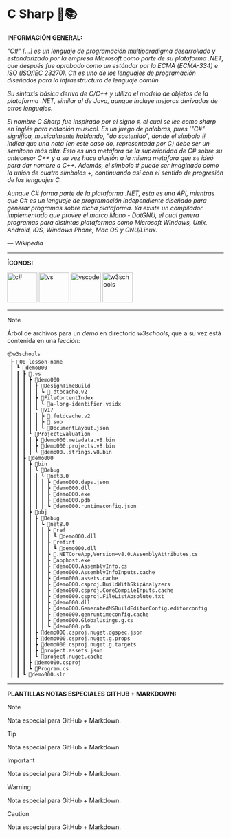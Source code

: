 # C Sharp 🌿📚

**INFORMACIÓN GENERAL:**

*"C#" [...] es un lenguaje de programación multiparadigma desarrollado y estandarizado por la empresa Microsoft como parte de su plataforma .NET, que después fue aprobado como un estándar por la ECMA (ECMA-334) e ISO (ISO/IEC 23270). C# es uno de los lenguajes de programación diseñados para la infraestructura de lenguaje común.*

*Su sintaxis básica deriva de C/C++ y utiliza el modelo de objetos de la plataforma .NET, similar al de Java, aunque incluye mejoras derivadas de otros lenguajes.*

*El nombre C Sharp fue inspirado por el signo ♯, el cual se lee como sharp en inglés para notación musical. Es un juego de palabras, pues '"C#" significa, musicalmente hablando, "do sostenido", donde el símbolo # indica que una nota (en este caso do, representada por C) debe ser un semitono más alta. Esto es una metáfora de la superioridad de C# sobre su antecesor C++ y a su vez hace alusión a la misma metáfora que se ideó para dar nombre a C++. Además, el símbolo # puede ser imaginado como la unión de cuatro símbolos +, continuando así con el sentido de progresión de los lenguajes C.*

*Aunque C# forma parte de la plataforma .NET, esta es una API, mientras que C# es un lenguaje de programación independiente diseñado para generar programas sobre dicha plataforma. Ya existe un compilador implementado que provee el marco Mono - DotGNU, el cual genera programas para distintas plataformas como Microsoft Windows, Unix, Android, iOS, Windows Phone, Mac OS y GNU/Linux.*

*— Wikipedia*

---

**ÍCONOS:**

<img src="https://upload.wikimedia.org/wikipedia/commons/d/d2/C_Sharp_Logo_2023.svg" alt="c#" width="70" height="70"/> <img src="https://upload.wikimedia.org/wikipedia/commons/5/59/Visual_Studio_Icon_2019.svg" alt="vs" width="70" height="70"/> <img src="https://code.visualstudio.com/assets/images/code-stable.png" alt="vscode" width="70" height="70"/> <img src="https://vetores.org/d/w3schools.svg" alt="w3schools" height="70"/> 

---

> [!NOTE]
> Árbol de archivos para un *demo* en directorio *w3schools*, que a su vez está contenida en una *lección*:

```
📦w3schools
 ┣ 📂00-lesson-name
 ┃ ┗ 📂demo000
 ┃ ┃ ┣ 📂.vs
 ┃ ┃ ┃ ┣ 📂demo000
 ┃ ┃ ┃ ┃ ┣ 📂DesignTimeBuild
 ┃ ┃ ┃ ┃ ┃ ┗ 📜.dtbcache.v2
 ┃ ┃ ┃ ┃ ┣ 📂FileContentIndex
 ┃ ┃ ┃ ┃ ┃ ┗ 📜a-long-identifier.vsidx
 ┃ ┃ ┃ ┃ ┗ 📂v17
 ┃ ┃ ┃ ┃ ┃ ┣ 📜.futdcache.v2
 ┃ ┃ ┃ ┃ ┃ ┣ 📜.suo
 ┃ ┃ ┃ ┃ ┃ ┗ 📜DocumentLayout.json
 ┃ ┃ ┃ ┗ 📂ProjectEvaluation
 ┃ ┃ ┃ ┃ ┣ 📜demo000.metadata.v8.bin
 ┃ ┃ ┃ ┃ ┣ 📜demo000.projects.v8.bin
 ┃ ┃ ┃ ┃ ┗ 📜demo00..strings.v8.bin
 ┃ ┃ ┣ 📂demo000
 ┃ ┃ ┃ ┣ 📂bin
 ┃ ┃ ┃ ┃ ┗ 📂Debug
 ┃ ┃ ┃ ┃ ┃ ┗ 📂net8.0
 ┃ ┃ ┃ ┃ ┃ ┃ ┣ 📜demo000.deps.json
 ┃ ┃ ┃ ┃ ┃ ┃ ┣ 📜demo000.dll
 ┃ ┃ ┃ ┃ ┃ ┃ ┣ 📜demo000.exe
 ┃ ┃ ┃ ┃ ┃ ┃ ┣ 📜demo000.pdb
 ┃ ┃ ┃ ┃ ┃ ┃ ┗ 📜demo000.runtimeconfig.json
 ┃ ┃ ┃ ┣ 📂obj
 ┃ ┃ ┃ ┃ ┣ 📂Debug
 ┃ ┃ ┃ ┃ ┃ ┗ 📂net8.0
 ┃ ┃ ┃ ┃ ┃ ┃ ┣ 📂ref
 ┃ ┃ ┃ ┃ ┃ ┃ ┃ ┗ 📜demo000.dll
 ┃ ┃ ┃ ┃ ┃ ┃ ┣ 📂refint
 ┃ ┃ ┃ ┃ ┃ ┃ ┃ ┗ 📜demo000.dll
 ┃ ┃ ┃ ┃ ┃ ┃ ┣ 📜.NETCoreApp,Version=v8.0.AssemblyAttributes.cs
 ┃ ┃ ┃ ┃ ┃ ┃ ┣ 📜apphost.exe
 ┃ ┃ ┃ ┃ ┃ ┃ ┣ 📜demo000.AssemblyInfo.cs
 ┃ ┃ ┃ ┃ ┃ ┃ ┣ 📜demo000.AssemblyInfoInputs.cache
 ┃ ┃ ┃ ┃ ┃ ┃ ┣ 📜demo000.assets.cache
 ┃ ┃ ┃ ┃ ┃ ┃ ┣ 📜demo000.csproj.BuildWithSkipAnalyzers
 ┃ ┃ ┃ ┃ ┃ ┃ ┣ 📜demo000.csproj.CoreCompileInputs.cache
 ┃ ┃ ┃ ┃ ┃ ┃ ┣ 📜demo000.csproj.FileListAbsolute.txt
 ┃ ┃ ┃ ┃ ┃ ┃ ┣ 📜demo000.dll
 ┃ ┃ ┃ ┃ ┃ ┃ ┣ 📜demo000.GeneratedMSBuildEditorConfig.editorconfig
 ┃ ┃ ┃ ┃ ┃ ┃ ┣ 📜demo000.genruntimeconfig.cache
 ┃ ┃ ┃ ┃ ┃ ┃ ┣ 📜demo000.GlobalUsings.g.cs
 ┃ ┃ ┃ ┃ ┃ ┃ ┗ 📜demo000.pdb
 ┃ ┃ ┃ ┃ ┣ 📜demo000.csproj.nuget.dgspec.json
 ┃ ┃ ┃ ┃ ┣ 📜demo000.csproj.nuget.g.props
 ┃ ┃ ┃ ┃ ┣ 📜demo000.csproj.nuget.g.targets
 ┃ ┃ ┃ ┃ ┣ 📜project.assets.json
 ┃ ┃ ┃ ┃ ┗ 📜project.nuget.cache
 ┃ ┃ ┃ ┣ 📜demo000.csproj
 ┃ ┃ ┃ ┗ 📜Program.cs
 ┃ ┃ ┗ 📜demo000.sln
```

---

**PLANTILLAS NOTAS ESPECIALES GITHUB + MARKDOWN:**

> [!NOTE]
> Nota especial para GitHub + Markdown.

> [!TIP]
> Nota especial para GitHub + Markdown.

> [!IMPORTANT]
> Nota especial para GitHub + Markdown.

> [!WARNING]
> Nota especial para GitHub + Markdown.

> [!CAUTION]
> Nota especial para GitHub + Markdown.
